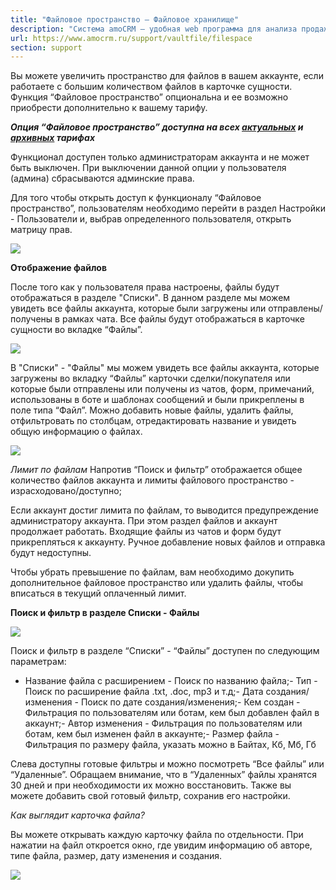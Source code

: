 ```yaml
---
title: "Файловое пространство — Файловое хранилище"
description: "Система amoCRM – удобная web программа для анализа продаж, доступная в режиме online из любой точки мира! Подробности узнавайте по указанным на сайте телефонам в Москве."
url: https://www.amocrm.ru/support/vaultfile/filespace
section: support
---
```


Вы можете увеличить пространство для файлов в вашем аккаунте, если работаете с большим количеством файлов в карточке сущности. Функция “Файловое пространство” опциональна и ее возможно приобрести дополнительно к вашему тарифу.

***Опция “Файловое пространство” доступна на всех [актуальных](https://www.amocrm.ru/buy/) и [архивных](https://www.amocrm.ru/buy/archive) тарифах***

Функционал доступен только администраторам аккаунта и не может быть выключен. При выключении данной опции у пользователя (админа) сбрасываются админские права.

Для того чтобы открыть доступ к функционалу “Файловое пространство”, пользователям необходимо перейти в раздел Настройки - Пользователи и, выбрав определенного пользователя, открыть матрицу прав.

![](/uploads/2022/05/Screenshot_15.png)

**Отображение файлов**

После того как у пользователя права настроены, файлы будут отображаться в разделе "Списки".
В данном разделе мы можем увидеть все файлы аккаунта, которые были загружены или отправлены/получены в рамках чата. Все файлы будут отображаться в карточке сущности во вкладке “Файлы”.

![](/uploads/2022/05/Screenshot_16.png)

В "Списки" - "Файлы" мы можем увидеть все файлы аккаунта, которые загружены во вкладку “Файлы” карточки cделки/покупателя или которые были отправлены или получены из чатов, форм, примечаний, использованы в боте и шаблонах сообщений и были прикреплены в поле типа “Файл”.
Можно добавить новые файлы, удалить файлы, отфильтровать по столбцам, отредактировать название и увидеть общую информацию о файлах.

![](/uploads/2022/05/Screenshot_17.png)

*Лимит по файлам*
Напротив “Поиск и фильтр” отображается общее количество файлов аккаунта и лимиты файлового пространство - израсходовано/доступно;

Если аккаунт достиг лимита по файлам, то выводится предупреждение администратору аккаунта. При этом раздел файлов и аккаунт продолжает работать. Входящие файлы из чатов и форм будут прикрепляться к аккаунту. Ручное добавление новых файлов и отправка будут недоступны.

Чтобы убрать превышение по файлам, вам необходимо докупить дополнительное файловое пространство или удалить файлы, чтобы вписаться в текущий оплаченный лимит.

**Поиск и фильтр в разделе Списки - Файлы**

![](/uploads/2022/05/Screenshot_18.png)

Поиск и фильтр в разделе “Списки” - “Файлы” доступен по следующим параметрам:

- Название файла с расширением - Поиск по названию файла;- Тип - Поиск по расширение файла .txt, .doc, mp3 и т.д;- Дата создания/изменения - Поиск по дате создания/изменения;- Кем создан - Фильтрация по пользователям или ботам, кем был добавлен файл в аккаунт;- Автор изменения - Фильтрация по пользователям или ботам, кем был изменен файл в аккаунте;- Размер файла - Фильтрация по размеру файла, указать можно в Байтах, Кб, Мб, Гб

Слева доступны готовые фильтры и можно посмотреть “Все файлы” или “Удаленные”. Обращаем внимание, что в “Удаленных” файлы хранятся 30 дней и при необходимости их можно восстановить.
Также вы можете добавить свой готовый фильтр, сохранив его настройки.

*Как выглядит карточка файла?*

Вы можете открывать каждую карточку файла по отдельности. При нажатии на файл откроется окно, где увидим информацию об авторе, типе файла, размер, дату изменения и создания.

![](/uploads/2022/05/Screenshot_19.png)